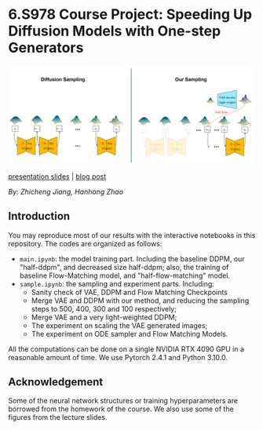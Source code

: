 # 6.S978 Course Project: Speeding Up Diffusion Models with One-step Generators  

![main](./assets/caption.png)

[presentation slides](https://docs.google.com/presentation/d/1133fIbl01ey44OWSUnUvfYG6liOJe7dOcw6m9tKmvoY) | [blog post](https://hope7happiness.github.io/three_diff)

*By: Zhicheng Jiang, Hanhong Zhao*

## Introduction

You may reproduce most of our results with the interactive notebooks in this repository. The codes are organized as follows:

- `main.ipynb`: the model training part. Including the baseline DDPM, our "half-ddpm", and decreased size half-ddpm; also, the training of baseline Flow-Matching model, and "half-flow-matching" model.
- `sample.ipynb`: the sampling and experiment parts. Including:
    - Sanity check of VAE, DDPM and Flow Matching Checkpoints
    - Merge VAE and DDPM with our method, and reducing the sampling steps to 500, 400, 300 and 100 respectively;
    - Merge VAE and a very light-weighted DDPM;
    - The experiment on scaling the VAE generated images;
    - The experiment on ODE sampler and Flow Matching Models.

<!-- - `fid.ipynb`: repeat most of the experiments in `sample.ipynb`, but with FID evaluation. To run the FID part, please first do the following commands:

```bash
python dataset_tool.py --source /path/to/your/MNIST/dataset/train-images-idx3-ubyte.gz --dest ./mnist_fid_cache
pip install clean-fid
``` -->

All the computations can be done on a single NVIDIA RTX 4090 GPU in a reasonable amount of time. We use Pytorch 2.4.1 and Python 3.10.0.

<!-- The FID evaluation is done with the [clean-fid](https://github.com/GaParmar/clean-fid) package. -->

## Acknowledgement

Some of the neural network structures or training hyperparameters are borrowed from the homework of the course. We also use some of the figures from the lecture slides.

